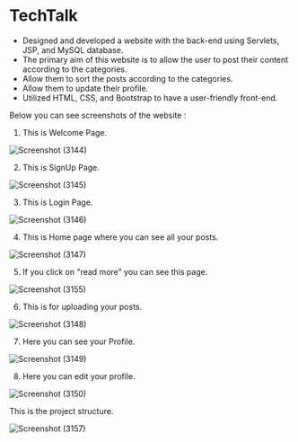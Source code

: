 # TechTalk

- Designed and developed a website with the back-end using Servlets, JSP, and MySQL database.
- The primary aim of this website is to allow the user to post their content according to the categories.
- Allow them to sort the posts according to the categories.
- Allow them to update their profile.
- Utilized HTML, CSS, and Bootstrap to have a user-friendly front-end.

Below you can see screenshots of the website : 

1) This is Welcome Page.

![Screenshot (3144)](https://user-images.githubusercontent.com/49035527/133880503-8d6f590a-57ba-4c4f-8104-c786ee699eb4.png)

2) This is SignUp Page.

![Screenshot (3145)](https://user-images.githubusercontent.com/49035527/133880505-7be7da32-60dc-4fc9-83ed-a0acce5bcc97.png)

3) This is Login Page.

![Screenshot (3146)](https://user-images.githubusercontent.com/49035527/133880507-f7c0c210-9c00-4fb4-aa36-a23785f9dc8c.png)

4) This is Home page where you can see all your posts.

![Screenshot (3147)](https://user-images.githubusercontent.com/49035527/133880510-96b7611c-69eb-4b79-b1fe-1e92475f7481.png)

5) If you click on "read more" you can see this page.

![Screenshot (3155)](https://user-images.githubusercontent.com/49035527/133880527-5a410f64-86a3-4da2-9a68-1523983935d4.png)

6) This is for uploading your posts.

![Screenshot (3148)](https://user-images.githubusercontent.com/49035527/133880517-c851a965-8190-450e-8c79-274afddade40.png)

7) Here you can see your Profile.

![Screenshot (3149)](https://user-images.githubusercontent.com/49035527/133880518-b7952010-2e4c-4750-a018-c2e458dee598.png)

8) Here you can edit your profile.

![Screenshot (3150)](https://user-images.githubusercontent.com/49035527/133880521-bcca04fc-0ada-47ec-9cb0-babc0e1f21f9.png)


This is the project structure.

![Screenshot (3157)](https://user-images.githubusercontent.com/49035527/133880530-25f9c77a-3b33-4095-9366-a4fb67d03f5b.png)
